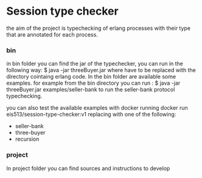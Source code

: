 # Session type checker

the aim of the project is typechecking of erlang processes with their type that are annotated for each
process.
 
### bin
in bin folder you can find the jar of the typechecker, you can run in the following way:
    $ java -jar threeBuyer.jar <source-directory>
where <source-directory> have to be replaced with the directory cointaing erlang code. 
In the bin folder are available some examples. for example from the bin directory you can run :
    $ java -jar threeBuyer.jar examples/seller-bank
to run the seller-bank protocol typechecking.


you can also test the available examples with docker running
    docker run eis513/session-type-checker:v1 <example>
replacing <example> with one of the following:
 - seller-bank
 - three-buyer
 - recursion

### project 
In project folder you can find sources and instructions to develop
